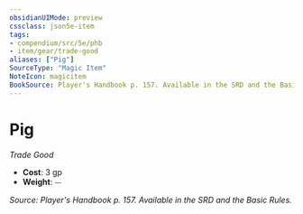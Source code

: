 ```yaml
---
obsidianUIMode: preview
cssclass: json5e-item
tags:
- compendium/src/5e/phb
- item/gear/trade-good
aliases: ["Pig"]
SourceType: "Magic Item"
NoteIcon: magicitem
BookSource: Player's Handbook p. 157. Available in the SRD and the Basic Rules.
---
```

# Pig
*Trade Good*  

- **Cost**: 3 gp
- **Weight**: ⏤

*Source: Player's Handbook p. 157. Available in the SRD and the Basic Rules.*